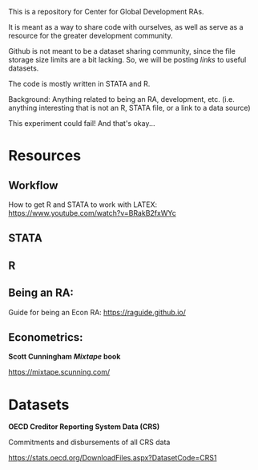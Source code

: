 This is a repository for Center for Global Development RAs.

It is meant as a way to share code with ourselves, as well as serve as a resource for the greater development community. 

Github is not meant to be a dataset sharing community, since the file storage size limits are a bit lacking. 
So, we will be posting *links* to useful datasets.

The code is mostly written in STATA and R. 

Background: Anything related to being an RA, development, etc. (i.e. anything interesting that is not an R, STATA file, or a link to a data source)

This experiment could fail! And that's okay...

# Resources

## Workflow

How to get R and STATA to work with LATEX:
https://www.youtube.com/watch?v=BRakB2fxWYc

## STATA

## R

## Being an RA:

Guide for being an Econ RA:
https://raguide.github.io/

## Econometrics:

**Scott Cunningham _Mixtape_ book**

https://mixtape.scunning.com/


# Datasets

**OECD Creditor Reporting System Data (CRS)**

Commitments and disbursements of all CRS data

https://stats.oecd.org/DownloadFiles.aspx?DatasetCode=CRS1












